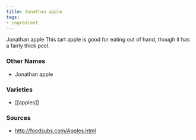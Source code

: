 ```yaml
---
title: Jonathan apple
tags:
- ingredient
---
```

Jonathan apple This tart apple is good for eating out of hand, though it has a fairly thick peel.

### Other Names

* Jonathan apple

### Varieties

* [[apples]]

### Sources
* http://foodsubs.com/Apples.html
